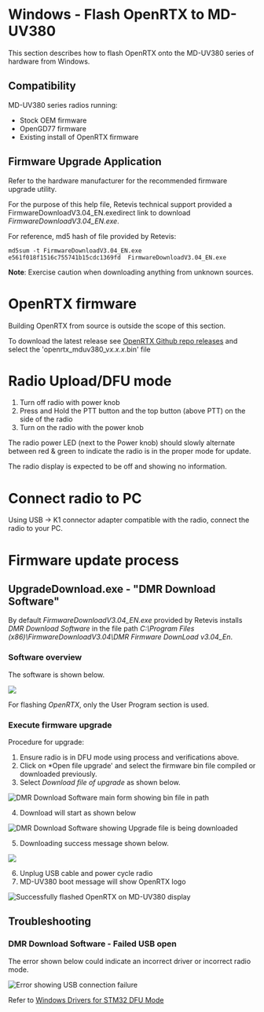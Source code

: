 # Windows - Flash OpenRTX to MD-UV380

This section describes how to flash OpenRTX onto the MD-UV380 series of hardware from Windows.

## Compatibility

MD-UV380 series radios running:

- Stock OEM firmware
- OpenGD77 firmware
- Existing install of OpenRTX firmware

## Firmware Upgrade Application

Refer to the hardware manufacturer for the recommended firmware upgrade utility.

For the purpose of this help file, Retevis technical support provided a FirmwareDownloadV3.04_EN.exedirect link to download *FirmwareDownloadV3.04_EN.exe*. 

For reference, md5 hash of file provided by Retevis:

```
md5sum -t FirmwareDownloadV3.04_EN.exe 
e561f018f1516c755741b15cdc1369fd  FirmwareDownloadV3.04_EN.exe
```

**Note**: Exercise caution when downloading anything from unknown sources.

# OpenRTX firmware

Building OpenRTX from source is outside the scope of this section. 

To download the latest release see [OpenRTX Github repo releases](https://github.com/OpenRTX/OpenRTX/releases) and select the 'openrtx_mduv380_v*x.x.x*.bin' file 

# Radio Upload/DFU mode

1. Turn off radio with power knob
2. Press and Hold the PTT button and the top button (above PTT) on the side of the radio
3. Turn on the radio with the power knob

The radio power LED (next to the Power knob) should slowly alternate between red & green to indicate the radio is in the proper mode for update.

The radio display is expected to be off and showing no information.

# Connect radio to PC

Using USB -> K1 connector adapter compatible with the radio, connect the radio to your PC.

# Firmware update process

## UpgradeDownload.exe - "DMR Download Software"

By default *FirmwareDownloadV3.04_EN.exe* provided by Retevis installs *DMR Download Software* in the file path *C:\Program Files (x86)\FirmwareDownloadV3.04\DMR Firmware DownLoad v3.04_En*.

### Software overview

The software is shown below.

![](../_media/uv380_flash_win_UpgradeDownloadSW_blank.jpg)

For flashing *OpenRTX*, only the User Program section is used.

### Execute firmware upgrade

Procedure for upgrade:

1. Ensure radio is in DFU mode using process and verifications above.
2. Click on *Open file upgrade' and select the firmware bin file compiled or downloaded previously.
3. Select *Download file of upgrade* as shown below.

![DMR Download Software main form showing bin file in path](../_media/uv380_flash_win_UpgradeDownloadSW_downloadFile.jpg)

4. Download will start as shown below

![DMR Download Software showing Upgrade file is being downloaded](../_media/uv380_flash_win_UpgradeDownloadSW_downloading.jpg)

5. Downloading success message shown below.

![](../_media/uv380_flash_win_UpgradeDownloadSW_complete.jpg)

6. Unplug USB cable and power cycle radio
7. MD-UV380 boot message will show OpenRTX logo

![Successfully flashed OpenRTX on MD-UV380 display](../_media/uv380_flash_openrtx_logo.jpg)



## Troubleshooting

### DMR Download Software - Failed USB open

The error shown below could indicate an incorrect driver or incorrect radio mode.

![Error showing USB connection failure](../_media/uv380_flash_win_UpgradeDownloadSW_openfailed.jpg)

Refer to [Windows Drivers for STM32 DFU Mode](./win-stm32drivers.md)